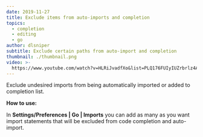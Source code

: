 ```yaml
---
date: 2019-11-27
title: Exclude items from auto-imports and completion
topics:
  - completion
  - editing
  - go
author: dlsniper
subtitle: Exclude certain paths from auto-import and completion
thumbnail: ./thumbnail.png
video: >-
  https://www.youtube.com/watch?v=HLRiJvadfXo&list=PLQ176FUIyIUZrbrlz4AY1V8VzBJKZyVlW&index=46
---
```


Exclude undesired imports from being automatically imported or added to
completion list.

**How to use:**

In **Settings/Preferences | Go | Imports** you can add as many as you want import statements that will be excluded from code completion and auto-import.

